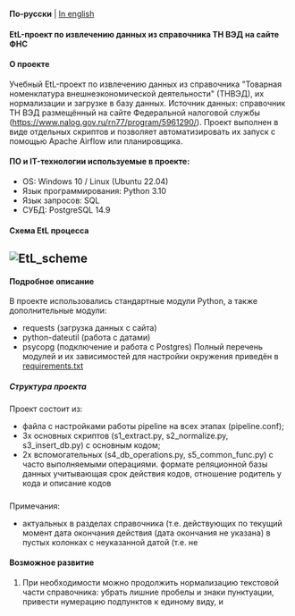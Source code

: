 **По-русски** | [In english](docs_eng/README.md)
#### EtL-проект по извлечению данных из справочника ТН ВЭД на сайте ФНС
#### О проекте
Учебный EtL-проект по извлечению данных из справочника "Товарная номенклатура внешнеэкономической деятельности" (ТНВЭД), их нормализации и загрузке в базу данных.
Источник данных: справочник ТН ВЭД размещённый на сайте Федеральной налоговой службы (https://www.nalog.gov.ru/rn77/program/5961290/).
Проект выполнен в виде отдельных скриптов и позволяет автоматизировать их запуск с помощью Apache Airflow или планировщика.
#### ПО и IT-технологии используемые в проекте:
* OS: Windows 10 / Linux (Ubuntu 22.04)
* Язык программирования: Python 3.10
* Язык запросов: SQL
* СУБД: PostgreSQL 14.9
#### Схема EtL процесса
![EtL_scheme](https://github.com/DE-Alex/EtL_jobs/assets/139635578/6ad1f7af-1b75-499b-a3ec-31fb93b926d6)
---
#### Подробное описание 
В проекте использовались стандартные модули Python, а также дополнительные модули:
- requests (загрузка данных с сайта)
- python-dateutil (работа с датами)
- psycopg (подключение и работа с Postgres)
Полный перечень модулей и их зависимостей для настройки окружения приведён в [requirements.txt](requirements.txt)

##### Структура проекта
Проект состоит из:
- файла с настройками работы pipeline на всех этапах (pipeline.conf);
- 3х основных скриптов (s1_extract.py, s2_normalize.py, s3_insert_db.py) с основным кодом;
- 2х вспомогательных (s4_db_operations.py, s5_common_func.py) с часто выполняемыми операциями.
формате реляционной базы данных учитывающая срок действия кодов, отношение родитель у кода и описание кодов

#####
Примечания:
- актуальных в разделах справочника (т.е. действующих по текущий момент дата окончания действия  (дата окончания не указана) в пустых колонках с неуказанной датой (т.е. не 

#### Возможное развитие
1. При необходимости можно продолжить нормализацию текстовой части справочника: убрать лишние пробелы и знаки пунктуации, привести нумерацию подпунктов к единому виду, и
